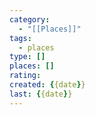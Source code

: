 ```yaml
---
category:
  - "[[Places]]"
tags:
  - places
type: []
places: []
rating: 
created: {{date}}
last: {{date}}
---
```

